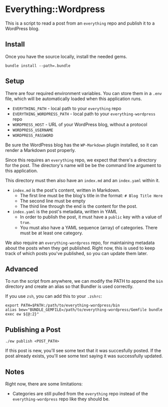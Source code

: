 # Everything::Wordpress

This is a script to read a post from an `everything` repo and publish it to a
WordPress blog.

## Install

Once you have the source locally, install the needed gems.

`bundle install --path=.bundle`

## Setup

There are four required environment variables. You can store them in a `.env`
file, which will be automatically loaded when this application runs.

- `EVERYTHING_PATH` - local path to your `everything` repo
- `EVERYTHING_WORDPRESS_PATH` - local path to your `everything-wordpress` repo
- `WORDPRESS_HOST` - URL of your WordPress blog, without a protocol
- `WORDPRESS_USERNAME`
- `WORDPRESS_PASSWORD`

Be sure the WordPress blog has the `WP-Markdown` plugin installed, so it can
render a Markdown post properly.

Since this requires an `everything` repo, we expect that there's a directory
for the post. The directory's name will be be the command line argument to
this application.

This directory must then also have an `index.md` and an `index.yaml` within it.

- `index.md` is the post's content, written in Markdown.
  - The first line must be the blog's title in the format: `# Blog Title Here`
  - The second line must be empty
  - The third line through the end is the content for the post.
- `index.yaml` is the post's metadata, written in YAML
  - In order to publish the post, it must have a `public` key with a value of `true`.
  - You must also have a YAML sequence (array) of categories. There must be at
    least one category.

We also require an `everything-wordpress` repo, for maintaining metadata about
the posts when they get published. Right now, this is used to keep track of
which posts you've published, so you can update them later.

## Advanced

To run the script from anywhere, we can modify the PATH to append the `bin`
directory and create an alias so that Bundler is used correctly.

If you use `zsh`, you can add this to your `.zshrc`:

```
export PATH=$PATH:/path/to/everything-wordpress/bin
alias bew="BUNDLE_GEMFILE=/path/to/everything-wordpress/Gemfile bundle exec ew ${@:2}"
```

## Publishing a Post

```
./ew publish <POST_PATH>
```

If this post is new, you'll see some text that it was succesfully posted.
If the post already exists, you'll see some text saying it was successfully
updated.

## Notes

Right now, there are some limitations:

- Categories are still pulled from the `everything` repo instead of the
  `everything-wordpress` repo like they should be.

